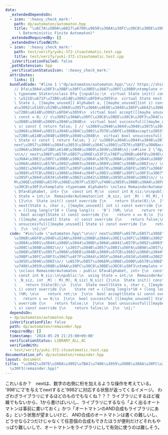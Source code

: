 ```yaml
---
data:
  _extendedDependsOn:
  - icon: ':heavy_check_mark:'
    path: dp/automaton/automaton.hpp
    title: "\u6C7A\u5B9A\u6027\u6709\u9650\u30AA\u30FC\u30C8\u30DE\u30C8\u30F3(DFA,\
      \ Deterministic Finite Automaton)"
  _extendedRequiredBy: []
  _extendedVerifiedWith:
  - icon: ':heavy_check_mark:'
    path: test/verify/yuki-372-itsautomatic.test.cpp
    title: test/verify/yuki-372-itsautomatic.test.cpp
  _isVerificationFailed: false
  _pathExtension: hpp
  _verificationStatusIcon: ':heavy_check_mark:'
  attributes:
    links: []
  bundledCode: "#line 1 \"dp/automaton/automaton.hpp\"\n// https://shino16.github.io/blog/post/algo/%E3%82%AA%E3%83%BC%E3%83%88%E3%83%9E%E3%83%88%E3%83%B3/\n\
    // Dfa\u30A4\u30F3\u30BF\u30FC\u30D5\u30A7\u30FC\u30B9\ntemplate <typename Alphabet,\
    \ typename State>\nclass Dfa {\npublic:\n  virtual State init() const = 0; //\
    \ \u521D\u671F\u72B6\u614B\u3092\u8FD4\u3059\n  virtual State next([[maybe_unused]]\
    \ State s, [[maybe_unused]] Alphabet a, [[maybe_unused]]int i) const = 0; // s\u306B\
    a\u3092\u5165\u529B\u3068\u3057\u3066\u4E0E\u3048\u305F\u6642\u306E\u6B21\u306E\
    \u72B6\u614B\u3092\u8FD4\u3059\n  virtual bool accept([[maybe_unused]] State s)\
    \ const = 0; // s\u3092\u30AA\u30FC\u30C8\u30DE\u30C8\u30F3\u304C\u53D7\u7406\u3059\
    \u308B\u304B\u3069\u3046\u304B\n  virtual bool successful([[maybe_unused]] State\
    \ s) const { return false; } // \u3069\u3046\u3044\u3046\u3075\u3046\u306Bnext\u3057\
    \u3066\u3044\u3053\u3046\u304C\u3001\u7D76\u5BFE\u306Baccept\u3055\u308C\u308B\
    \u72B6\u614B\u304B\u3069\u3046\u304B\n  virtual bool unsuccessful([[maybe_unused]]\
    \ State s) const { return false; } // \u3069\u3046\u3044\u3046\u3075\u3046\u306B\
    next\u3057\u3066\u3044\u3053\u3046\u304C\u3001\u7D76\u5BFE\u306Baccpet\u3055\u308C\
    \u306A\u3044\u72B6\u614B\u304B\u3069\u3046\u304B\n};\n#line 2 \"dp/automaton/remainder.hpp\"\
    \n\n// next\u306F\u6570\u5B57\u306E\u53F3\u7AEF\u306B\u66F8\u304D\u52A0\u3048\u308B\
    \u30A4\u30E1\u30FC\u30B8\u3002\u3064\u307E\u308A\u3001\u3044\u308D\u3044\u308D\
    \u306A\u6841\u6570\u3092\u8003\u3048\u3089\u308C\u308B\u3002\n// \u3057\u304B\u3057\
    \u3001\u56FA\u5B9A\u3057\u305F\u6841\u6570\u306B\u5BFE\u3057\u3066\u5DE6\u304B\
    \u3089\u57CB\u3081\u3066\u3044\u304F\u30D1\u30BF\u30FC\u30F3\u3067\u4F7F\u3044\
    \u305F\u3044\u5834\u5408\u3082\u3042\u308A\u305D\u3046\u3002\n// \u6570\u5B57\u306E\
    M\u306E\u500D\u6570\u306E\u307F\u53D7\u7406\u3059\u308B\u30AA\u30FC\u30C8\u30DE\
    \u30C8\u30F3\ntemplate <typename Alphabet> \nclass RemainderAutomaton : public\
    \ Dfa<Alphabet, int> {\n  const int M;\n  const int N_siz;\n\npublic:\n  using\
    \ State = int;\n  RemainderAutomaton(int _N_siz, int _M) : M(_M), N_siz(_N_siz)\
    \ {}\n\n  State init() const override {\n    return State(0);\n  }\n\n  State\
    \ next(State s, char c, [[maybe_unused]] int i) const override {\n    State ret\
    \ = ((long long)s*10 + (long long)(c - '0') )%M; \n\n    return ret;\n  }\n\n\
    \  bool accept(State s) const override {\n    return s == 0;\n  }\n\n  bool successful\
    \ ([[maybe_unused]] State  s) const override {\n    return false;\n  }\n\n  bool\
    \ unsuccessful([[maybe_unused]] State s) const override {\n    return false;\n\
    \  }\n  \n};\n"
  code: "#include \"automaton.hpp\"\n\n// next\u306F\u6570\u5B57\u306E\u53F3\u7AEF\
    \u306B\u66F8\u304D\u52A0\u3048\u308B\u30A4\u30E1\u30FC\u30B8\u3002\u3064\u307E\
    \u308A\u3001\u3044\u308D\u3044\u308D\u306A\u6841\u6570\u3092\u8003\u3048\u3089\
    \u308C\u308B\u3002\n// \u3057\u304B\u3057\u3001\u56FA\u5B9A\u3057\u305F\u6841\u6570\
    \u306B\u5BFE\u3057\u3066\u5DE6\u304B\u3089\u57CB\u3081\u3066\u3044\u304F\u30D1\
    \u30BF\u30FC\u30F3\u3067\u4F7F\u3044\u305F\u3044\u5834\u5408\u3082\u3042\u308A\
    \u305D\u3046\u3002\n// \u6570\u5B57\u306EM\u306E\u500D\u6570\u306E\u307F\u53D7\
    \u7406\u3059\u308B\u30AA\u30FC\u30C8\u30DE\u30C8\u30F3\ntemplate <typename Alphabet>\
    \ \nclass RemainderAutomaton : public Dfa<Alphabet, int> {\n  const int M;\n \
    \ const int N_siz;\n\npublic:\n  using State = int;\n  RemainderAutomaton(int\
    \ _N_siz, int _M) : M(_M), N_siz(_N_siz) {}\n\n  State init() const override {\n\
    \    return State(0);\n  }\n\n  State next(State s, char c, [[maybe_unused]] int\
    \ i) const override {\n    State ret = ((long long)s*10 + (long long)(c - '0')\
    \ )%M; \n\n    return ret;\n  }\n\n  bool accept(State s) const override {\n \
    \   return s == 0;\n  }\n\n  bool successful ([[maybe_unused]] State  s) const\
    \ override {\n    return false;\n  }\n\n  bool unsuccessful([[maybe_unused]] State\
    \ s) const override {\n    return false;\n  }\n  \n};"
  dependsOn:
  - dp/automaton/automaton.hpp
  isVerificationFile: false
  path: dp/automaton/remainder.hpp
  requiredBy: []
  timestamp: '2024-05-29 21:25:00+09:00'
  verificationStatus: LIBRARY_ALL_AC
  verifiedWith:
  - test/verify/yuki-372-itsautomatic.test.cpp
documentation_of: dp/automaton/remainder.hpp
layout: document
title: "\u3042\u307E\u308A\u3092\u7BA1\u7406\u3059\u308B\u30AA\u30FC\u30C8\u30DE\u30C8\
  \u30F3(remainder.hpp)"
---
```


これいるか？　nextは、数字の右側に桁を加えるような操作を考えている。 '998'に'2'を与えてnextすると'9982'に対応する状態が返ってくるイメージ。
わざわざライブラリにするほどのものでもなくね？？？
ライブラリにするほど複雑でもないから、1から書けばいいし、ライブラリにするなら「よく出るオートマトンは事前に書いておく」かつ「オートマトンのAND合成もライブラリにある」という状態が望ましいけど、
AND合成のオートマトンは書くの難しいし、どうせなら2つだけじゃなくて任意個の合成もできたほうが便利だけどそれもやっぱり難しいしで、オートマトンをライブラリにして有効に使うのは難しそう。